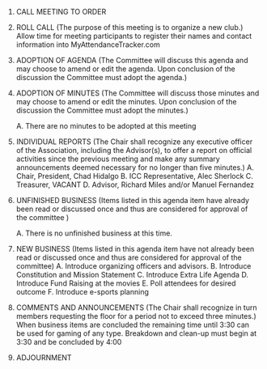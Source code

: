 1. CALL MEETING TO ORDER

2. ROLL CALL
	(The purpose of this meeting is to organize a new club.)
	Allow time for meeting participants to register their names and contact information into MyAttendanceTracker.com
	
3. ADOPTION OF AGENDA 
	(The Committee will discuss this agenda and may choose to amend or edit the agenda. Upon conclusion of the discussion the Committee must adopt the agenda.) 
	
4. ADOPTION OF MINUTES 
	(The Committee will discuss those minutes and may choose to amend or edit the minutes. Upon conclusion of the discussion the Committee must adopt the minutes.)
	
	A. There are no minutes to be adopted at this meeting
	
5. INDIVIDUAL REPORTS 
	(The Chair shall recognize any executive officer of the Association, including the Advisor(s), to offer a report on official activities since the previous meeting and make any summary announcements deemed necessary for no longer than five minutes.)
	A. Chair, President, Chad Hidalgo
	B. ICC Representative, Alec Sherlock
	C. Treasurer, VACANT
	D. Advisor, Richard Miles and/or Manuel Fernandez
	
6. UNFINISHED BUSINESS 
	(Items listed in this agenda item have already been read or discussed once and thus are considered for approval of the committee )
	
	A. There is no unfinished business at this time.
	
7. NEW BUSINESS 
	(Items listed in this agenda item have not already been read or discussed once and thus are considered for approval of the committee) 
	A. Introduce organizing officers and advisors.
	B. Introduce Constitution and Mission Statement
	C. Introduce Extra Life Agenda
	D. Introduce Fund Raising at the movies
	E. Poll attendees for desired outcome
	F. Introduce e-sports planning
	
8. COMMENTS AND ANNOUNCEMENTS 
	(The Chair shall recognize in turn members requesting the floor for a period not to exceed three minutes.)
	When business items are concluded the remaining time until 3:30 can be used for gaming of any type. Breakdown and clean-up must begin at 3:30 and be concluded by 4:00

9. ADJOURNMENT 
